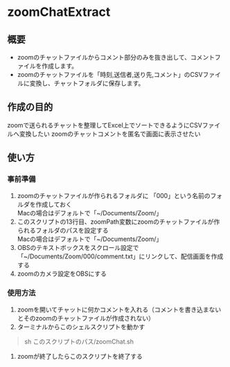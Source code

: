 # zoomChatExtract
## 概要
- zoomのチャットファイルからコメント部分のみを抜き出して、コメントファイルを作成します。
- zoomのチャットファイルを「時刻,送信者,送り先,コメント」のCSVファイルに変換し、チャットフォルダに保存します。
## 作成の目的
zoomで送られるチャットを整理してExcel上でソートできるようにCSVファイルへ変換したい
zoomのチャットコメントを匿名で画面に表示させたい
## 使い方
### 事前準備
1. zoomのチャットファイルが作られるフォルダに 「000」という名前のフォルダを作成しておく<br>Macの場合はデフォルトで「~/Documents/Zoom/」
1. このスクリプトの13行目、zoomPath変数にzoomのチャットファイルが作られるフォルダのパスを設定する<br>Macの場合はデフォルトで「~/Documents/Zoom/」
1. OBSのテキストボックスをスクロール設定で 「~/Documents/Zoom/000/comment.txt」にリンクして、配信画面を作成する
1. zoomのカメラ設定をOBSにする
### 使用方法
1. zoomを開いてチャットに何かコメントを入れる（コメントを書き込まないとそのzoomのチャットファイルが作成されない）
1. ターミナルからこのシェルスクリプトを動かす
> sh このスクリプトのパス/zoomChat.sh
1. zoomが終了したらこのスクリプトを終了する
